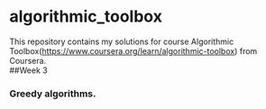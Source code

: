 # algorithmic_toolbox  
This repository contains my solutions for course Algorithmic Toolbox(https://www.coursera.org/learn/algorithmic-toolbox) from Coursera.  
##Week 3
### Greedy algorithms.
